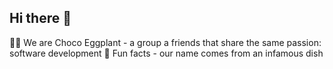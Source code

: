 ## Hi there 👋

🙋‍♀️ We are Choco Eggplant - a group a friends that share the same passion: software development
🍿 Fun facts - our name comes from an infamous dish
